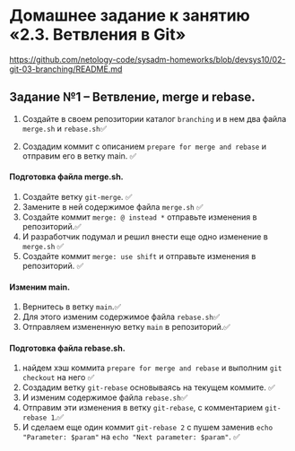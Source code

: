 # Домашнее задание к занятию «2.3. Ветвления в Git»
https://github.com/netology-code/sysadm-homeworks/blob/devsys10/02-git-03-branching/README.md

## Задание №1 – Ветвление, merge и rebase. 

1. Создайте в своем репозитории каталог `branching` и в нем два файла `merge.sh` и `rebase.sh`✅

2. Создадим коммит с описанием `prepare for merge and rebase` и отправим его в ветку main. ✅

#### Подготовка файла merge.sh.
1. Создайте ветку `git-merge`. ✅
2. Замените в ней содержимое файла `merge.sh` ✅
3. Создайте коммит `merge: @ instead *` отправьте изменения в репозиторий.✅
4. И разработчик подумал и решил внести еще одно изменение в `merge.sh` ✅ 
5. Создайте коммит `merge: use shift` и отправьте изменения в репозиторий.  ✅ 

#### Изменим main.
1. Вернитесь в ветку `main`.✅
2. Для этого изменим содержимое файла `rebase.sh`✅
3. Отправляем измененную ветку `main` в репозиторий.✅

#### Подготовка файла rebase.sh.
1. найдем хэш коммита `prepare for merge and rebase` и выполним `git checkout` на него ✅
2. Создадим ветку `git-rebase` основываясь на текущем коммите. ✅
3. И изменим содержимое файла `rebase.sh`✅
4. Отправим эти изменения в ветку `git-rebase`, с комментарием `git-rebase 1`.✅
5. И сделаем еще один коммит `git-rebase 2` с пушем заменив `echo "Parameter: $param"` 
на `echo "Next parameter: $param"`. ✅